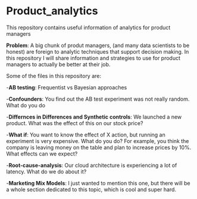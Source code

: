 # Product_analytics
This repository contains useful information of analytics for product managers

__Problem__: A big chunk of produt managers, (and many data scientists to be honest)  are foreign to analytic techniques that support decision making. In this repository I will share information and strategies to use for product managers to actually be better at their job. 

Some of the files in this repository are:

  -__AB testing__: Frequentist vs Bayesian approaches
  
  -__Confounders__: You find out the AB test experiment was not really random. What do you do
  
  -__Differnces in Differences and Synthetic controls__: We launched a new product. What was the effect of this on our stock price?
  
  -__What if__: You want to know the effect of X action, but running an experiment is very expensive. What do you do? For example, you think the company is leaving money on the table and plan to increase prices by 10%. What           effects can we expect?
  
  -__Root-cause-analysis__: Our cloud architecture is experiencing a lot of latency. What do we do about it?
  
  -__Marketing Mix Models__: I just wanted to mention this one, but there will be a whole section dedicated to this topic, which is cool and super hard.

